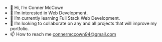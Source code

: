 - 👋 Hi, I’m Conner McCown
- 👀 I’m interested in Web Development.
- 🌱 I’m currently learning Full Stack Web Development.
- 💞️ I’m looking to collaborate on any and all projects that will improve my portfolio.
- 📫 How to reach me connermccown94@gmail.com

<!---
mccrown/mccrown is a ✨ special ✨ repository because its `README.md` (this file) appears on your GitHub profile.
You can click the Preview link to take a look at your changes.
--->
